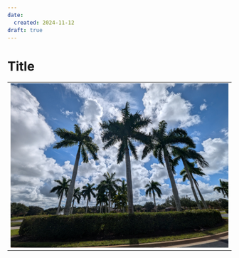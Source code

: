```yaml
---
date:
  created: 2024-11-12
draft: true
---
```


# Title


|                                       |
|:-------------------------------------:|
| ![Cool](/images/palmtrees.jpg "Tonejito") |